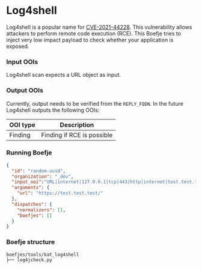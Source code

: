 # Log4shell

Log4shell is a popular name for [CVE-2021-44228](https://nvd.nist.gov/vuln/detail/CVE-2021-44228).
This vulnerability allows attackers to perform remote code execution (RCE).
This Boefje tries to inject very low impact payload to check whether your application is exposed.

### Input OOIs

Log4shell scan expects a URL object as input.

### Output OOIs

Currently, output needs to be verified from the `REPLY_FQDN`. In the future Log4shell outputs the following OOIs:

| OOI type | Description                |
| -------- | -------------------------- |
| Finding  | Finding if RCE is possible |

### Running Boefje

```json
{
  "id": "random-uuid",
  "organization": "_dev",
  "input_ooi":"URL|internet|127.0.0.1|tcp|443|http|internet|test.test.test|/",
  "arguments": {
    "url": "https://test.test.test/"
  },
  "dispatches": {
    "normalizers": [],
    "boefjes": []
  }
}

```

### Boefje structure

```
boefjes/tools/kat_log4shell
├── log4jcheck.py
```
